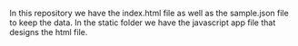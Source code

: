 In this repository we have the index.html file as well as the sample.json file to keep the data. In the static folder we have the javascript app file that designs the html file.
